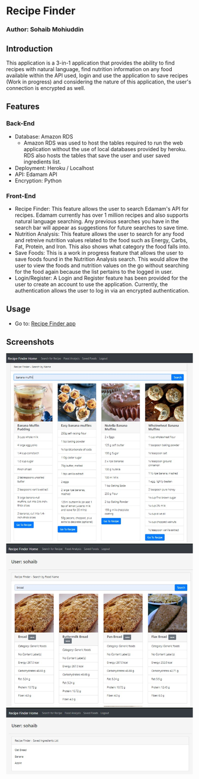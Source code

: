 # Recipe Finder
### Author: Sohaib Mohiuddin

## Introduction
This application is a 3-in-1 application that provides the ability to find recipes with natural language, find nutrition information on any food available within the API used, login and use the application to save recipes (Work in progress) and considering the nature of this application, the user's connection is encrypted as well. 

## Features

### Back-End
- Database: Amazon RDS
	- Amazon RDS was used to host the tables required to run the web application without the use of local databases provided by heroku. RDS also hosts the tables that save the user and user saved ingredients list. 
- Deployment: Heroku / Localhost
- API: Edamam API
- Encryption: Python

### Front-End
- Recipe Finder: This feature allows the user to search Edamam's API for recipes. Edamam currently has over 1 million recipes and also supports natural language searching. Any previous searches you have in the search bar will appear as suggestions for future searches to save time. 
- Nutrition Analysis: This feature allows the user to search for any food and retreive nutrition values related to the food such as Energy, Carbs, Fat, Protein, and Iron. This also shows what category the food falls into.
- Save Foods: This is a work in progress feature that allows the user to save foods found in the Nutrition Analysis search. This would allow the user to view the foods and nutrition values on the go without searching for the food again because the list pertains to the logged in user. 
- Login/Register: A Login and Register feature has been provided for the user to create an account to use the application. Currently, the authentication allows the user to log in via an encrypted authentication. 

## Usage
- Go to: [Recipe Finder app](https://recipesearchdjangoapp.herokuapp.com/)

## Screenshots

![Recipe Search Example](README_images/recipe_search.jpg)
![Food Search Example](README_images/food_search.jpg)
![Saved List Example](README_images/saved_food.jpg)
